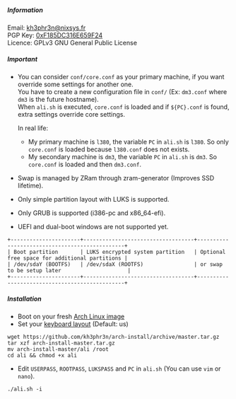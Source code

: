 ##### Information

Email: kh3phr3n@nixsys.fr  
PGP Key: [0xF185DC316E659F24](https://pgp.mit.edu/pks/lookup?op=vindex&search=0xF185DC316E659F24)  
Licence: GPLv3 GNU General Public License  

##### Important

- You can consider `conf/core.conf` as your primary machine, if you want override some settings for another one.  
You have to create a new configuration file in `conf/` (Ex: `dm3.conf` where `dm3` is the future hostname).  
When `ali.sh` is executed, `core.conf` is loaded and if `${PC}.conf` is found, extra settings override core settings.

    In real life:  
    - My primary machine is `l380`, the variable `PC` in `ali.sh` is `l380`. So only `core.conf` is loaded because `l380.conf` does not exists.
    - My secondary machine is `dm3`, the variable `PC` in `ali.sh` is `dm3`. So `core.conf` is loaded and then `dm3.conf`.

- Swap is managed by ZRam through zram-generator (Improves SSD lifetime).
- Only simple partition layout with LUKS is supported.
- Only GRUB is supported (i386-pc and x86_64-efi).
- UEFI and dual-boot windows are not supported yet.

```
+----------------------+-----------------------------------+-----------------------------------------------+
| Boot partition       | LUKS encrypted system partition   | Optional free space for additional partitions |
| /dev/sdaY (BOOTFS)   | /dev/sdaX (ROOTFS)                | or swap to be setup later                     |
+----------------------+-----------------------------------+-----------------------------------------------+
```

##### Installation

- Boot on your fresh [Arch Linux image](https://www.archlinux.org/download)
- Set your [keyboard layout](https://wiki.archlinux.org/index.php/Installation_guide#Set_the_keyboard_layout) (Default: us)

```
wget https://github.com/kh3phr3n/arch-install/archive/master.tar.gz
tar xzf arch-install-master.tar.gz
mv arch-install-master/ali /root
cd ali && chmod +x ali
```

- Edit `USERPASS`, `ROOTPASS`, `LUKSPASS` and `PC` in `ali.sh` (You can use `vim` or `nano`).

```
./ali.sh -i
```

